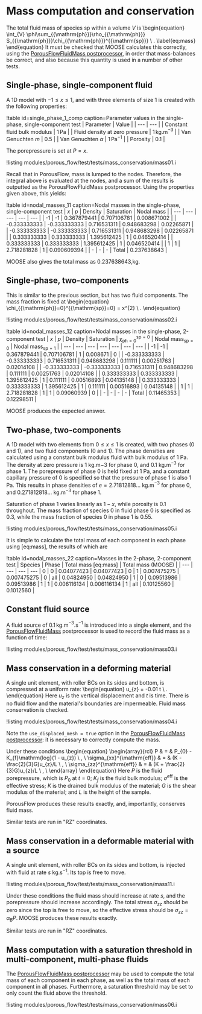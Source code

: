 # Mass computation and conservation

The total fluid mass of species ${\mathrm{sp}}$ within a volume $V$ is
\begin{equation}
\int_{V} \phi\sum_{{\mathrm{ph}}}\rho_{{\mathrm{ph}}} S_{{\mathrm{ph}}}\chi_{{\mathrm{ph}}}^{{\mathrm{sp}}} \ .
\label{eq:mass}
\end{equation}
It must be checked that MOOSE calculates this correctly, using the [PorousFlowFluidMass postprocessor](PorousFlowFluidMass.md), in order that mass-balances be correct, and also because this quantity is used in a number of other tests.

## Single-phase, single-component fluid

A 1D model with $-1\leq x \leq 1$, and with three elements of size 1 is
created with the following properties:

!table id=single_phase_1_comp caption=Parameter values in the single-phase, single-component test
| Parameter | Value |
| --- | --- |
| Constant fluid bulk modulus | $1\,$Pa |
| Fluid density at zero pressure | $1\,$kg.m$^{-3}$ |
| Van Genuchten $m$ | 0.5 |
| Van Genuchten $\alpha$ | $1\,$Pa$^{-1}$ |
| Porosity | 0.1 |

The porepressure is set at $P=x$.

!listing modules/porous_flow/test/tests/mass_conservation/mass01.i

Recall that in PorousFlow, mass is lumped to the nodes.  Therefore,
the integral above is evaluated at the nodes, and a sum of the results
is outputted as the PorousFlowFluidMass postprocessor.
Using the properties given above, this yields:

!table id=nodal_masses_11 caption=Nodal masses in the single-phase, single-component test
| $x$ | $p$ | Density | Saturation | Nodal mass |
| --- | --- | --- | --- | --- |
| -1 | -1 | 0.367879441 | 0.707106781 | 0.008671002 |
| -0.333333333 | -0.333333333 | 0.716531311 | 0.948683298 | 0.02265871 |
| -0.333333333 | -0.333333333 | 0.716531311 | 0.948683298 | 0.02265871 |
| 0.333333333 | 0.333333333 | 1.395612425 | 1 | 0.046520414 |
| 0.333333333 | 0.333333333 | 1.395612425 | 1 | 0.046520414 |
| 1 | 1 | 2.718281828 | 1 | 0.090609394 |
| - | - | - | Total | 0.237638643 |

MOOSE also gives the total mass as 0.237638643\,kg.

## Single-phase, two-components

This is similar to the previous section, but has two fluid
components.  The mass fraction is fixed at
\begin{equation}
\chi_{{\mathrm{ph}}=0}^{{\mathrm{sp}}=0} = x^{2} \ .
\end{equation}

!listing modules/porous_flow/test/tests/mass_conservation/mass02.i

!table id=nodal_masses_12 caption=Nodal masses in the single-phase, 2-component test
| $x$ | $p$ | Density | Saturation | $\chi_{{\mathrm{ph}}=0}^{{\mathrm{sp}}=0}$ | Nodal mass$_{{\mathrm{sp}}=0}$ | Nodal mass$_{{\mathrm{sp}}=1}$ |
| --- | --- | --- | --- | --- | --- | --- |
| -1 | -1 | 0.367879441 | 0.707106781 | 1 | 0.008671 | 0 |
| -0.333333333 | -0.333333333 | 0.716531311 | 0.948683298 | 0.111111 | 0.00251763 | 0.02014108 |
| -0.333333333 | -0.333333333 | 0.716531311 | 0.948683298 | 0.111111 | 0.00251763 | 0.02014108 |
| 0.333333333 | 0.333333333 | 1.395612425 | 1 | 0.111111 | 0.00516893 | 0.04135148 |
| 0.333333333 | 0.333333333 | 1.395612425 | 1 | 0.111111 | 0.00516893 | 0.04135148 |
| 1 | 1 | 2.718281828 | 1 | 1 | 0.09060939 | 0 |
| - | - | - | - | Total | 0.11465353 | 0.12298511 |

MOOSE produces the expected answer.

## Two-phase, two-components

A 1D model with two elements from $0 \leq x \leq 1$ is created, with two phases (0 and 1), and two fluid components (0 and 1). The phase densities are calculated using a constant bulk modulus fluid with bulk modulus of 1 Pa. The density at zero pressure is 1 kg.m${-3}$ for phase 0, and 0.1 kg.m$^{-3}$ for phase 1. The porepressure of phase 0 is held fixed at 1 Pa, and a constant capillary pressure of 0 is specified so that the pressure of phase 1 is also 1 Pa. This results in phase densities of $e = 2.71812818...$ kg.m$^{-3}$ for phase 0, and $0.271812818...$ kg.m$^{-3}$ for phase 1.

Saturation of phase 1 varies linearly as $1 - x$, while porosity is 0.1 throughout. The mass fraction of species 0 in fluid phase 0 is specified as 0.3, while the mass fraction of species 0 in phase 1 is 0.55.

!listing modules/porous_flow/test/tests/mass_conservation/mass05.i

It is simple to calculate the total mass of each component in each phase using [eq:mass], the results of which are

!table id=nodal_masses_22 caption=Masses in the 2-phase, 2-component test
| Species | Phase | Total mass [eq:mass] | Total mass (MOOSE) |
| --- | --- | --- | --- |
0 | 0 | 0.04077423 | 0.04077423 |
0 | 1 | 0.007475275 | 0.007475275 |
0 | all | 0.04824950 |  0.04824950 |
1 | 0 | 0.09513986 | 0.09513986 |
1 | 1 | 0.006116134 | 0.006116134 |
1 | all | 0.10125560 | 0.1012560 |


## Constant fluid source

A fluid source of $0.1\,$kg.m$^{-3}$.s$^{-1}$ is introduced into a single element, and the [PorousFlowFluidMass](PorousFlowFluidMass.md) postprocessor is used to record the fluid mass as a function of time:

!listing modules/porous_flow/test/tests/mass_conservation/mass03.i

## Mass conservation in a deforming material

A single unit element, with roller BCs on its sides and bottom, is compressed at a uniform rate:
\begin{equation}
u_{z} = -0.01 t \ .
\end{equation}
Here $u_{z}$ is the vertical displacement and $t$ is time.  There is no fluid flow and the material's boundaries are impermeable.  Fluid mass conservation is checked.

!listing modules/porous_flow/test/tests/mass_conservation/mass04.i

Note the `use_displaced_mesh = true` option in the [PorousFlowFluidMass postprocessor](PorousFlowFluidMass.md): it is necessary to correctly compute the mass.

Under these conditions
\begin{equation}
\begin{array}{rcl}
P & = & P_{0} - K_{f}\mathrm{log}(1 - u_{z}) \ , \\
\sigma_{xx}^{\mathrm{eff}} & = & (K - \frac{2}{3}G)u_{z}/L \ , \\
\sigma_{zz}^{\mathrm{eff}} & = & (K + \frac{2}{3}G)u_{z}/L \ , \\
\end{array}
\end{equation}
Here $P$ is the fluid porepressure, which is $P_{0}$ at $t=0$; $K_{f}$ is the fluid bulk modulus; $\sigma^{\mathrm{eff}}$ is the effective stress; $K$ is the drained bulk modulus of the material; $G$ is the shear modulus of the material; and $L$ is the height of the sample.

PorousFlow produces these results exactly, and, importantly, conserves fluid mass.

Similar tests are run in "RZ" coordinates.

## Mass conservation in a deformable material with a source

A single unit element, with roller BCs on its sides and bottom, is injected with fluid at rate $s$ kg.s$^{-1}$.  Its top is free to move.  

!listing modules/porous_flow/test/tests/mass_conservation/mass11.i

Under these conditions the fluid mass should increase at rate $s$, and the porepressure should increase accordingly.  The total stress $\sigma_{zz}$ should be zero since the top is free to move, so the effective stress should be $\sigma_{zz} = \alpha_{B} P$.  MOOSE produces these results exactly.

Similar tests are run in "RZ" coordinates.


## Mass computation with a saturation threshold in multi-component, multi-phase fluids

The [PorousFlowFluidMass postprocessor](PorousFlowFluidMass.md) may be used to compute the total mass of each component in each phase, as well as the total mass of each component in all phases.  Furthermore, a saturation threshold may be set to  only count the fluid above the threshold.

!listing modules/porous_flow/test/tests/mass_conservation/mass06.i

